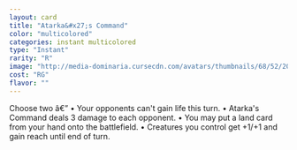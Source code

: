 ```yaml
---
layout: card
title: "Atarka&#x27;s Command"
color: "multicolored"
categories: instant multicolored
type: "Instant"
rarity: "R"
image: "http://media-dominaria.cursecdn.com/avatars/thumbnails/68/52/200/283/635612329311299592.png"
cost: "RG"
flavor: ""
---
```


Choose two â€”
&bull; Your opponents can't gain life this turn.
&bull; Atarka's Command deals 3 damage to each opponent.
&bull; You may put a land card from your hand onto the battlefield.
&bull; Creatures you control get +1/+1 and gain reach until end of turn.
